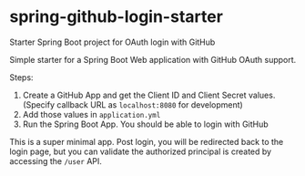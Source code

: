 # spring-github-login-starter
Starter Spring Boot project for OAuth login with GitHub

Simple starter for a Spring Boot Web application with GitHub OAuth support.

Steps:
1. Create a GitHub App and get the Client ID and Client Secret values. (Specify callback URL as `localhost:8080` for development)
2. Add those values in `application.yml`
3. Run the Spring Boot App. You should be able to login with GitHub

This is a super minimal app. Post login, you will be redirected back to the login page, but you can validate the authorized principal is created by accessing the `/user` API. 
